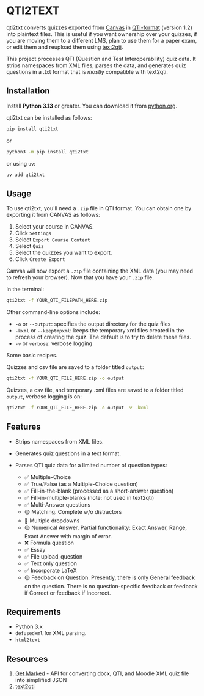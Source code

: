 # QTI2TEXT

qti2txt converts quizzes exported from [Canvas](https://www.instructure.com/canvas) in [QTI-format](https://en.wikipedia.org/wiki/QTI) (version 1.2) into plaintext files. This is useful if you want ownership over your quizzes, if you are moving them to a different LMS, plan to use them for a  paper exam, or edit them and reupload them using [text2qti](https://github.com/gpoore/text2qti).

This project processes QTI (Question and Test Interoperability) quiz data. It strips namespaces from XML files, parses the data, and generates quiz questions in a .txt format that is *mostly* compatible with text2qti.

## Installation

Install **Python 3.13** or greater. You can download it from [python.org](https://www.python.org/).

qti2txt can be installed as follows:

```bash
pip install qti2txt
```

or

```bash
python3 -m pip install qti2txt
```

or using `uv`:

```bash
uv add qti2txt
```

## Usage

To use qti2txt, you'll need a `.zip` file in QTI format. You can obtain one by exporting it from CANVAS as follows:

1. Select your course in CANVAS.
1. Click `Settings`
1. Select `Export Course Content`
1. Select `Quiz`
1. Select the quizzes you want to export.
1. Click `Create Export`

Canvas will now export a `.zip` file containing the XML data (you may need to refresh your browser). Now that you have your `.zip` file.

In the terminal:

```bash
qti2txt -f YOUR_QTI_FILEPATH_HERE.zip 
```

Other command-line options include:

- `-o` or `--output`: specifies the output directory for the quiz files
- `-kxml` or `--keeptmpxml`: keeps the temporary xml files created in the process of creating the quiz. The default is to try to delete these files.
- `-v` or `verbose`: verbose logging

Some basic recipes.

Quizzes and csv file are saved to a folder titled `output`:

```bash
qti2txt -f YOUR_QTI_FILE_HERE.zip -o output

```

Quizzes, a csv file, and temporary .xml files are saved to a folder titled `output`, verbose logging is on:

```bash
qti2txt -f YOUR_QTI_FILE_HERE.zip -o output -v -kxml

```

## Features

- Strips namespaces from XML files.
- Generates quiz questions in a text format.
- Parses QTI quiz data for a limited number of question types:

  - ✅ Multiple-Choice
  - ✅ True/False (as a Multiple-Choice question)
  - ✅ Fill-in-the-blank (processed as a short-answer question)
  - ✅ Fill-in-multiple-blanks (note: not used in text2qti)
  - ✅ Multi-Answer questions
  - 🟡 Matching. Complete w/o distractors
  - 🚧 Multiple dropdowns
  - 🟡 Numerical Answer. Partial functionality: Exact Answer, Range, Exact Answer with margin of error.
  - ❌ Formula question
  - ✅ Essay
  - ✅ File upload_question
  - ✅ Text only question
  - ✅ Incorporate LaTeX
  - 🟡 Feedback on Question. Presently, there is only General feedback on the question. There is no question-specific feedback or feedback if Correct or feedback if Incorrect.

## Requirements

- Python 3.x
- `defusedxml` for XML parsing.
- `html2text`

## Resources

1. [Get Marked](https://digitaliser.getmarked.ai/docs/) - API for converting docx, QTI, and Moodle XML quiz file into simplified JSON
1. [text2qti](https://github.com/gpoore/text2qti)